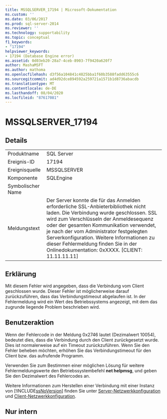 ```yaml
---
title: MSSQLSERVER_17194 | Microsoft-Dokumentation
ms.custom: ''
ms.date: 03/06/2017
ms.prod: sql-server-2014
ms.reviewer: ''
ms.technology: supportability
ms.topic: conceptual
f1_keywords:
- "17194"
helpviewer_keywords:
- 17194 (Database Engine error)
ms.assetid: 0d03eb20-28a7-4ceb-8903-7f9420a620f7
author: MashaMSFT
ms.author: mathoma
ms.openlocfilehash: d3f56a104841c4825bba1f60b3588fadd63555c6
ms.sourcegitcommit: ad4d92dce894592a259721a1571b1d8736abacdb
ms.translationtype: MT
ms.contentlocale: de-DE
ms.lasthandoff: 08/04/2020
ms.locfileid: "87617081"
---
```

# <a name="mssqlserver_17194"></a>MSSQLSERVER_17194
    
## <a name="details"></a>Details  
  
|||  
|-|-|  
|Produktname|SQL Server|  
|Ereignis-ID|17194|  
|Ereignisquelle|MSSQLSERVER|  
|Komponente|SQLEngine|  
|Symbolischer Name||  
|Meldungstext|Der Server konnte die für das Anmelden erforderliche SSL-Anbieterbibliothek nicht laden. Die Verbindung wurde geschlossen. SSL wird zum Verschlüsseln der Anmeldesequenz oder der gesamten Kommunikation verwendet, je nach der vom Administrator festgelegten Serverkonfiguration. Weitere Informationen zu dieser Fehlermeldung finden Sie in der Onlinedokumentation:  0xXXXX. [CLIENT: 11.11.11.11]|  
  
## <a name="explanation"></a>Erklärung  
 Mit diesem Fehler wird angegeben, dass die Verbindung vom Client geschlossen wurde. Dieser Fehler ist möglicherweise darauf zurückzuführen, dass das Verbindungstimeout abgelaufen ist. In der Fehlermeldung wird ein Wert des Betriebssystems angezeigt, mit dem das zugrunde liegende Problem beschrieben wird.  
  
## <a name="user-action"></a>Benutzeraktion  
 Wenn der Fehlercode in der Meldung 0x2746 lautet (Dezimalwert 10054), bedeutet dies, dass die Verbindung durch den Client zurückgesetzt wurde. Dies ist normalerweise auf ein Timeout zurückzuführen. Wenn Sie den Fehler beheben möchten, erhöhen Sie das Verbindungstimeout für den Client bzw. das aufrufende Programm.  
  
 Verwenden Sie zum Bestimmen einer möglichen Lösung für weitere Fehlermeldungswerte den Betriebssystembefehl **net helpmsg**, und geben Sie den Dezimalwert des Fehlercodes an.  
  
 Weitere Informationen zum Herstellen einer Verbindung mit einer Instanz von [!INCLUDE[ssNoVersion](../../includes/ssnoversion-md.md)] finden Sie unter [Server-Netzwerkkonfiguration](../../database-engine/configure-windows/server-network-configuration.md) und [Client-Netzwerkkonfiguration](../../database-engine/configure-windows/client-network-configuration.md).  
  
## <a name="internal-only"></a>Nur intern  
  
